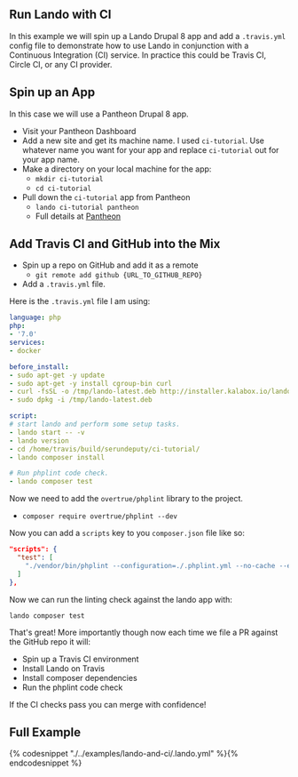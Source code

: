 Run Lando with CI
----

In this example we will spin up a Lando Drupal 8 app and add a `.travis.yml` config file to demonstrate how to use Lando in conjunction with a Continuous Integration (CI) service. In practice this could be Travis CI, Circle CI, or any CI provider.

Spin up an App
----

In this case we will use a Pantheon Drupal 8 app.

* Visit your Pantheon Dashboard
* Add a new site and get its machine name. I used `ci-tutorial`. Use whatever name you want for your app and replace `ci-tutorial` out for your app name.
* Make a directory on your local machine for the app:
  * `mkdir ci-tutorial`
  * `cd ci-tutorial`
* Pull down the `ci-tutorial` app from Pantheon
  * `lando ci-tutorial pantheon`
  * Full details at [Pantheon](pantheon.md)

Add Travis CI and GitHub into the Mix
----

* Spin up a repo on GitHub and add it as a remote
  * `git remote add github {URL_TO_GITHUB_REPO}`
* Add a `.travis.yml` file.

Here is the `.travis.yml` file I am using:

```yaml
language: php
php:
- '7.0'
services:
- docker

before_install:
- sudo apt-get -y update
- sudo apt-get -y install cgroup-bin curl
- curl -fsSL -o /tmp/lando-latest.deb http://installer.kalabox.io/lando-latest-dev.deb
- sudo dpkg -i /tmp/lando-latest.deb

script:
# start lando and perform some setup tasks.
- lando start -- -v
- lando version
- cd /home/travis/build/serundeputy/ci-tutorial/
- lando composer install

# Run phplint code check.
- lando composer test
```

Now we need to add the `overtrue/phplint` library to the project.
* `composer require overtrue/phplint --dev`

Now you can add a `scripts` key to you `composer.json` file like so:

```json
"scripts": {
  "test": [
    "./vendor/bin/phplint --configuration=./.phplint.yml --no-cache --exclude=contrib modules/custom"
  ]
},
```

Now we can run the linting check against the lando app with:

```
lando composer test
```

That's great! More importantly though now each time we file a PR against the GitHub repo it will:

* Spin up a Travis CI environment
* Install Lando on Travis
* Install composer dependencies
* Run the phplint code check

If the CI checks pass you can merge with confidence!

Full Example
------------

{% codesnippet "./../examples/lando-and-ci/.lando.yml" %}{% endcodesnippet %}
